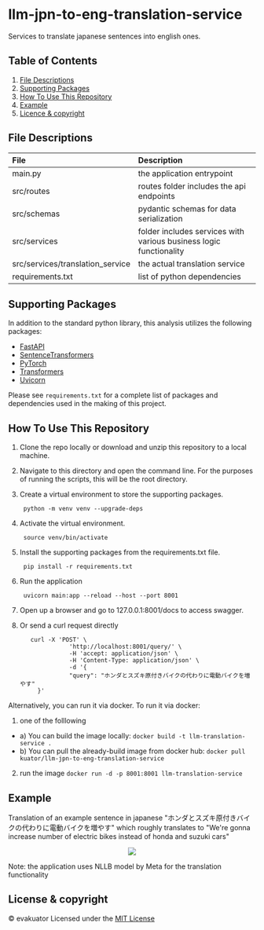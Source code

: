 # llm-jpn-to-eng-translation-service

Services to translate japanese sentences into english ones.

## Table of Contents
1. [File Descriptions](#files)
2. [Supporting Packages](#packages)
3. [How To Use This Repository](#howto)
4. [Example](#example)
5. [Licence & copyright](#license)

## File Descriptions <a name="files"></a>
| File | Description |
| :--- | :--- |
| main.py | the application entrypoint |
| src/routes | routes folder includes the api endpoints |
| src/schemas | pydantic schemas for data serialization |
| src/services | folder includes services with various business logic functionality |
| src/services/translation_service | the actual translation service |
| requirements.txt | list of python dependencies |

## Supporting Packages <a name="packages"></a>
In addition to the standard python library, this analysis utilizes the following packages:
- [FastAPI](https://fastapi.tiangolo.com/)
- [SentenceTransformers](https://www.sbert.net/)
- [PyTorch](https://pytorch.org/)
- [Transformers](https://pypi.org/project/transformers/)
- [Uvicorn](https://www.uvicorn.org/)

Please see `requirements.txt` for a complete list of packages and dependencies used in the making of this project.

## How To Use This Repository <a name="howto"></a>
1. Clone the repo locally or download and unzip this repository to a local machine.
2. Navigate to this directory and open the command line. For the purposes of running the scripts, this will be the root directory.
3. Create a virtual environment to store the supporting packages.

        python -m venv venv --upgrade-deps

4. Activate the virtual environment.

        source venv/bin/activate

5. Install the supporting packages from the requirements.txt file.

        pip install -r requirements.txt
        
6. Run the application 

        uvicorn main:app --reload --host --port 8001

8. Open up a browser and go to 127.0.0.1:8001/docs to access swagger.

9. Or send a curl request directly

          curl -X 'POST' \
                     'http://localhost:8001/query/' \
                     -H 'accept: application/json' \
                     -H 'Content-Type: application/json' \
                     -d '{
                     "query": "ホンダとスズキ原付きバイクの代わりに電動バイクを増やす"
            }'

Alternatively, you can run it via docker. To run it via docker:
1.  one of the folllowing
   * a) You can build the image locally: 
        ```docker build -t llm-translation-service .```
   * b) You can pull the already-build image from docker hub:
        ```docker pull kuator/llm-jpn-to-eng-translation-service``` 
2. run the image
        ```docker run -d -p 8001:8001 llm-translation-service```

## Example <a name="example"></a>
Translation of an example sentence in japanese "ホンダとスズキ原付きバイクの代わりに電動バイクを増やす" which roughly translates to "We're gonna increase number of electric bikes instead of honda and suzuki cars"
<p align="center">
    <img src="https://github.com/user-attachments/assets/70cdc0e9-9ee3-4d12-b961-c15dce09f7c0">
<p/>


Note: the application uses NLLB model by Meta for the translation functionality

## License & copyright <a name="license"></a>
© evakuator
Licensed under the [MIT License](LICENSE.txt)
